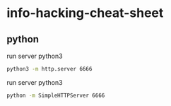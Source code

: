 # info-hacking-cheat-sheet

## python

run server python3

```bash
python3 -m http.server 6666
```

run server python3
```bash
python -m SimpleHTTPServer 6666
```

